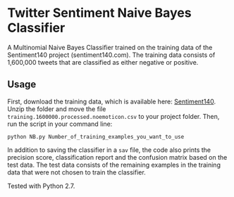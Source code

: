 # Twitter Sentiment Naive Bayes Classifier
A Multinomial Naive Bayes Classifier trained on the training data of the Sentiment140 project (sentiment140.com). 
The training data consists of 1,600,000 tweets that are classified as either negative or positive.


## Usage

First, download the training data, which is available here: [Sentiment140](http://help.sentiment140.com/for-students). Unzip the folder and move the file `training.1600000.processed.noemoticon.csv` to your project folder. Then, run the script in your command line:

`python NB.py Number_of_training_examples_you_want_to_use`

In addition to saving the classifier in a `sav` file, the code also prints
the precision score, classification report and the confusion matrix based on the test data.
The test data consists of the remaining examples in the training data that were not
chosen to train the classifier.


Tested with Python 2.7.

